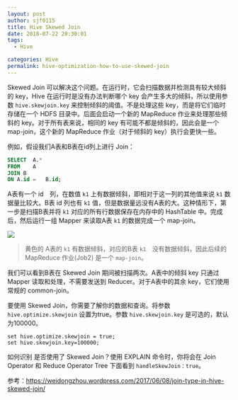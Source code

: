 ```yaml
---
layout: post
author: sjf0115
title: Hive Skewed Join
date: 2018-07-22 20:30:01
tags:
  - Hive

categories: Hive
permalink: hive-optimization-how-to-use-skewed-join
---
```



Skewed Join 可以解决这个问题。在运行时，它会扫描数据并检测具有较大倾斜的 key，Hive 在运行时是没有办法判断哪个 key 会产生多大的倾斜，所以使用参数 `hive.skewjoin.key` 来控制倾斜的阈值。不是处理这些 key，而是将它们临时存储在一个 HDFS 目录中。后面会启动一个新的 MapReduce 作业来处理那些倾斜的 key。对于所有表来说，相同的 key 有可能不都是倾斜的，因此会是一个 map-join，这个新的 MapReduce 作业（对于倾斜的 key）执行会更快一些。

例如，假设我们A表和B表在id列上进行 Join：
```sql
SELECT	A.*
FROM	A
JOIN B
ON A.id	=	B.id;
```

A表有一个 id　列，在数值 `k1` 上有数据倾斜，即相对于这一列的其他值来说 `k1` 数据量比较大。B表 id 列也有 `k1` 值，但是数据量远没有A表的大。这种情形下，第一步是扫描B表并将 `k1` 对应的所有行数据保存在内存中的 HashTable 中。完成后，然后运行一组 Mapper 来读取A表 `k1` 的数据完成一个 map-join。

![](https://github.com/sjf0115/PubLearnNotes/blob/master/image/Hive/hive-optimization-how-to-use-skewed-join-1.png?raw=true)

> 黄色的 A表的 `k1` 有数据倾斜，对应的B表 `k1`　没有数据倾斜，因此后续的 MapReduce 作业(Job2) 是一个 `map-join`。

我们可以看到B表在 Skewed Join 期间被扫描两次。A表中的倾斜 key 只通过 Mapper 读取和处理，不需要发送到 Reducer。对于A表中的其余 key，它们使用常规的 common-join。

要使用 Skewed Join，你需要了解你的数据和查询。将参数 `hive.optimize.skewjoin` 设置为true。参数 `hive.skewjoin.key` 是可选的，默认为100000。
```
set hive.optimize.skewjoin = true;
set hive.skewjoin.key=100000;
```

如何识别 是否使用了 Skewed Join？使用 EXPLAIN 命令时，你将会在 Join Operator 和 Reduce Operator Tree 下面看到 `handleSkewJoin：true`。


参考：https://weidongzhou.wordpress.com/2017/06/08/join-type-in-hive-skewed-join/
